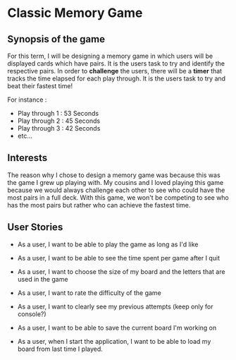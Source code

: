 # Classic Memory Game

## Synopsis of the game


For this term, I will be designing a memory game in which users will be
displayed cards which have pairs. It is the users task to try and identify 
the respective pairs. In order to **challenge** the users, there will be a
**timer** that tracks the time elapsed for each play through. It is the users
task to try and beat their fastest time!

For instance :

- Play through 1 : 53 Seconds
- Play through 2 : 45 Seconds
- Play through 3 : 42 Seconds
- etc...


## Interests

The reason why I chose to design a memory game was because this was the game
I grew up playing with. My cousins and I loved playing this game because 
we would always challenge each other to see who could have the most 
pairs in a full deck. With this game, we won't be competing to see who has the most pairs but rather
who can achieve the fastest time.


## User Stories

- As a user, I want to be able to play the game as long as I'd like
- As a user, I want to be able to see the time spent per game after I quit
- As a user, I want to choose the size of my board and the letters that are used in the game
- As a user, I want to rate the difficulty of the game
- As a user, I want to clearly see my previous attempts (keep only for console?)

- As a user, I want to be able to save the current board I'm working on
- As a user, when I start the application, I want to be able to load my board from last time I played.


